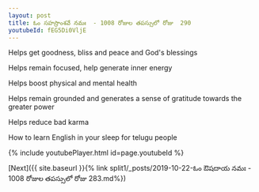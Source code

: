 ```yaml
---
layout: post
title: ఓం సహస్రాంశవే నమః  - 1008 రోజుల తపస్సులో రోజు  290
youtubeId: fEG5Di0VljE
---
```

 
 
Helps get goodness, bliss and peace and God's blessings
 
Helps remain focused, help generate inner energy 
 
Helps boost physical and mental health 
 
Helps remain grounded and generates a sense of gratitude towards the greater power 
 
Helps reduce bad karma
 
How to learn English in your sleep for telugu people
 
 
 
 


{% include youtubePlayer.html id=page.youtubeId %}
 
[Next]({{ site.baseurl }}{% link split1/_posts/2019-10-22-ఓం ఔషదాయ నమః  - 1008 రోజుల తపస్సులో రోజు  283.md%})
 
